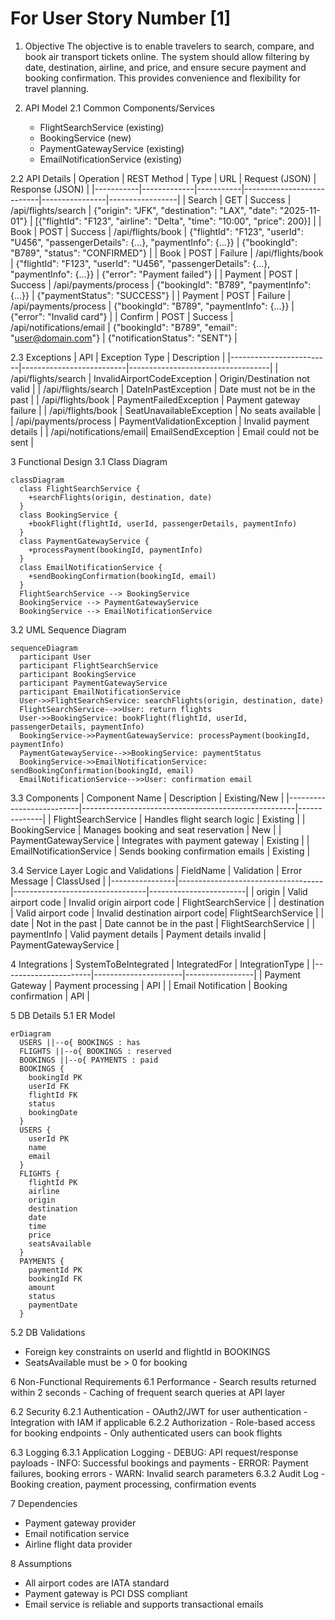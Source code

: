 # For User Story Number [1]

1. Objective
The objective is to enable travelers to search, compare, and book air transport tickets online. The system should allow filtering by date, destination, airline, and price, and ensure secure payment and booking confirmation. This provides convenience and flexibility for travel planning.

2. API Model
  2.1 Common Components/Services
    - FlightSearchService (existing)
    - BookingService (new)
    - PaymentGatewayService (existing)
    - EmailNotificationService (existing)

  2.2 API Details
| Operation | REST Method | Type      | URL                       | Request (JSON) | Response (JSON) |
|-----------|-------------|-----------|---------------------------|----------------|-----------------|
| Search    | GET         | Success   | /api/flights/search       | {"origin": "JFK", "destination": "LAX", "date": "2025-11-01"} | [{"flightId": "F123", "airline": "Delta", "time": "10:00", "price": 200}] |
| Book      | POST        | Success   | /api/flights/book         | {"flightId": "F123", "userId": "U456", "passengerDetails": {...}, "paymentInfo": {...}} | {"bookingId": "B789", "status": "CONFIRMED"} |
| Book      | POST        | Failure   | /api/flights/book         | {"flightId": "F123", "userId": "U456", "passengerDetails": {...}, "paymentInfo": {...}} | {"error": "Payment failed"} |
| Payment   | POST        | Success   | /api/payments/process     | {"bookingId": "B789", "paymentInfo": {...}} | {"paymentStatus": "SUCCESS"} |
| Payment   | POST        | Failure   | /api/payments/process     | {"bookingId": "B789", "paymentInfo": {...}} | {"error": "Invalid card"} |
| Confirm   | POST        | Success   | /api/notifications/email  | {"bookingId": "B789", "email": "user@domain.com"} | {"notificationStatus": "SENT"} |

  2.3 Exceptions
| API                      | Exception Type           | Description                       |
|-------------------------|--------------------------|-----------------------------------|
| /api/flights/search     | InvalidAirportCodeException | Origin/Destination not valid      |
| /api/flights/search     | DateInPastException         | Date must not be in the past      |
| /api/flights/book       | PaymentFailedException      | Payment gateway failure           |
| /api/flights/book       | SeatUnavailableException    | No seats available                |
| /api/payments/process   | PaymentValidationException  | Invalid payment details           |
| /api/notifications/email| EmailSendException          | Email could not be sent           |

3 Functional Design
  3.1 Class Diagram
```mermaid
classDiagram
  class FlightSearchService {
    +searchFlights(origin, destination, date)
  }
  class BookingService {
    +bookFlight(flightId, userId, passengerDetails, paymentInfo)
  }
  class PaymentGatewayService {
    +processPayment(bookingId, paymentInfo)
  }
  class EmailNotificationService {
    +sendBookingConfirmation(bookingId, email)
  }
  FlightSearchService --> BookingService
  BookingService --> PaymentGatewayService
  BookingService --> EmailNotificationService
```

  3.2 UML Sequence Diagram
```mermaid
sequenceDiagram
  participant User
  participant FlightSearchService
  participant BookingService
  participant PaymentGatewayService
  participant EmailNotificationService
  User->>FlightSearchService: searchFlights(origin, destination, date)
  FlightSearchService-->>User: return flights
  User->>BookingService: bookFlight(flightId, userId, passengerDetails, paymentInfo)
  BookingService->>PaymentGatewayService: processPayment(bookingId, paymentInfo)
  PaymentGatewayService-->>BookingService: paymentStatus
  BookingService->>EmailNotificationService: sendBookingConfirmation(bookingId, email)
  EmailNotificationService-->>User: confirmation email
```

  3.3 Components
| Component Name            | Description                                         | Existing/New |
|--------------------------|-----------------------------------------------------|--------------|
| FlightSearchService      | Handles flight search logic                         | Existing     |
| BookingService           | Manages booking and seat reservation                | New          |
| PaymentGatewayService    | Integrates with payment gateway                     | Existing     |
| EmailNotificationService | Sends booking confirmation emails                   | Existing     |

  3.4 Service Layer Logic and Validations
| FieldName      | Validation                         | Error Message                   | ClassUsed              |
|----------------|------------------------------------|---------------------------------|------------------------|
| origin         | Valid airport code                  | Invalid origin airport code     | FlightSearchService    |
| destination    | Valid airport code                  | Invalid destination airport code| FlightSearchService    |
| date           | Not in the past                     | Date cannot be in the past      | FlightSearchService    |
| paymentInfo    | Valid payment details               | Payment details invalid         | PaymentGatewayService  |

4 Integrations
| SystemToBeIntegrated | IntegratedFor         | IntegrationType |
|----------------------|----------------------|-----------------|
| Payment Gateway      | Payment processing   | API             |
| Email Notification   | Booking confirmation | API             |

5 DB Details
  5.1 ER Model
```mermaid
erDiagram
  USERS ||--o{ BOOKINGS : has
  FLIGHTS ||--o{ BOOKINGS : reserved
  BOOKINGS ||--o{ PAYMENTS : paid
  BOOKINGS {
    bookingId PK
    userId FK
    flightId FK
    status
    bookingDate
  }
  USERS {
    userId PK
    name
    email
  }
  FLIGHTS {
    flightId PK
    airline
    origin
    destination
    date
    time
    price
    seatsAvailable
  }
  PAYMENTS {
    paymentId PK
    bookingId FK
    amount
    status
    paymentDate
  }
```

  5.2 DB Validations
- Foreign key constraints on userId and flightId in BOOKINGS
- SeatsAvailable must be > 0 for booking

6 Non-Functional Requirements
  6.1 Performance
    - Search results returned within 2 seconds
    - Caching of frequent search queries at API layer

  6.2 Security
    6.2.1 Authentication
      - OAuth2/JWT for user authentication
      - Integration with IAM if applicable
    6.2.2 Authorization
      - Role-based access for booking endpoints
      - Only authenticated users can book flights

  6.3 Logging
    6.3.1 Application Logging
      - DEBUG: API request/response payloads
      - INFO: Successful bookings and payments
      - ERROR: Payment failures, booking errors
      - WARN: Invalid search parameters
    6.3.2 Audit Log
      - Booking creation, payment processing, confirmation events

7 Dependencies
  - Payment gateway provider
  - Email notification service
  - Airline flight data provider

8 Assumptions
  - All airport codes are IATA standard
  - Payment gateway is PCI DSS compliant
  - Email service is reliable and supports transactional emails
